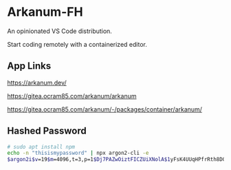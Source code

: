 # Arkanum-FH

An opinionated VS Code distribution.

Start coding remotely with a containerized editor.

## App Links

<https://arkanum.dev/>

<https://gitea.ocram85.com/arkanum/arkanum>

<https://gitea.ocram85.com/arkanum/-/packages/container/arkanum/>

## Hashed Password

```bash
# sudo apt install npm
echo -n "thisismypassword" | npx argon2-cli -e
$argon2i$v=19$m=4096,t=3,p=1$Dj7PAZwOiztFICZUiXNolA$1yFsK4UUqHPfrRth8DQpIp1Rs/ixA6SHvk9AOOGjX38
```
